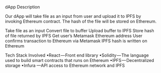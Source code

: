 dApp Description

Our dApp will take file as an input from user and upload it to IPFS by invoking Ethereum contract. The hash of the file will be stored on Ethereum.

Take file as an input
Convert file to buffer
Upload buffer to IPFS
Store hash of file returned by IPFS
Get user’s Metamask Ethereum address
User confirms transaction to Ethereum via Metamask
IPFS hash is written on Ethereum

Tech Stack Involved
•React — Front end library
•Solidity — The language used to build smart contracts that runs on Ethereum
•IPFS — Decentralized storage
•Infura —API access to Ethereum network and IPFS
